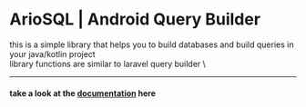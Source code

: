 # ArioSQL | Android Query Builder
this is a simple library that helps you to build databases and build queries in your java/kotlin project \
library functions are similar to laravel query builder \

---
#### take a look at the [documentation](https://github.com/MerajV/AndroidQueryBuilder/wiki) here
